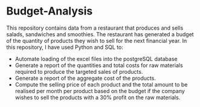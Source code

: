 # Budget-Analysis
This repository contains data from a restaurant that produces and sells salads, sandwiches and smoothies. 
The restaurant has generated a budget of the quantity of products they wish to sell for the next financial year. 
In this repository, I have used Python and SQL to:
* Automate loading of the excel files into the postgreSQL database
* Generate a report of the quantities and total costs for raw materials required to produce the targeted sales of products.
* Generate a report of the aggregate cost of the products.
* Compute the selling price of each product and the total amount to be realised per month per product based on the budget if the company wishes to sell the products with a 30% profit on the raw materials.   
